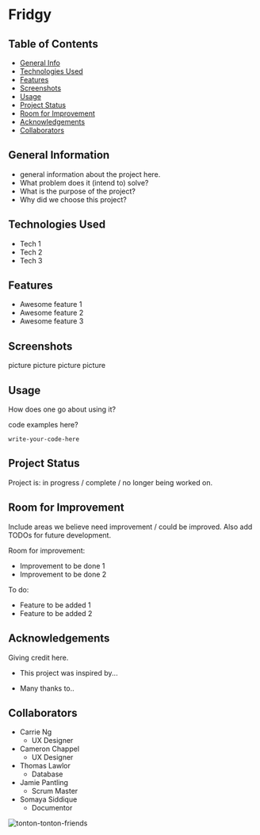 # Fridgy


## Table of Contents
* [General Info](#general-information)
* [Technologies Used](#technologies-used)
* [Features](#features)
* [Screenshots](#screenshots)
* [Usage](#usage)
* [Project Status](#project-status)
* [Room for Improvement](#room-for-improvement)
* [Acknowledgements](#acknowledgements)
* [Collaborators](#collaborators)


## General Information
- general information about the project here.
- What problem does it (intend to) solve?
- What is the purpose of the project?
- Why did we choose this project?


## Technologies Used
- Tech 1 
- Tech 2 
- Tech 3 


## Features
- Awesome feature 1
- Awesome feature 2
- Awesome feature 3


## Screenshots
picture
picture
picture
picture


## Usage
How does one go about using it?

code examples here?

`write-your-code-here`


## Project Status
Project is: in progress / complete / no longer being worked on. 


## Room for Improvement
Include areas we believe need improvement / could be improved. Also add TODOs for future development.

Room for improvement:
- Improvement to be done 1
- Improvement to be done 2

To do:
- Feature to be added 1
- Feature to be added 2


## Acknowledgements
Giving credit here.
- This project was inspired by...

- Many thanks to..


## Collaborators
- Carrie Ng
  * UX Designer
- Cameron Chappel
  * UX Designer
- Thomas Lawlor
  * Database
- Jamie Pantling
  * Scrum Master
- Somaya Siddique
  * Documentor
  
![tonton-tonton-friends](https://user-images.githubusercontent.com/98067630/169445816-fc9c948b-798f-487c-ad87-6216267f4785.gif)


